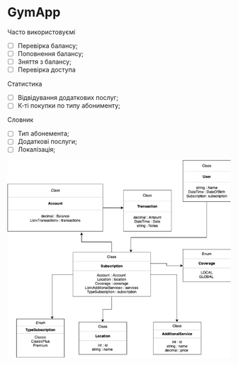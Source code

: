 # GymApp

Часто використовуємі
- [ ] Перевірка балансу;
- [ ] Поповнення балансу;
- [ ] Зняття з балансу;
- [ ] Перевірка доступа

Статистика
- [ ] Відвідування додаткових послуг;
- [ ] К-ті покупки по типу абонименту;

Словник
- [ ] Тип абонемента;
- [ ] Додаткові послуги; 
- [ ] Локалізація; 

![Diagram](diagram.png)